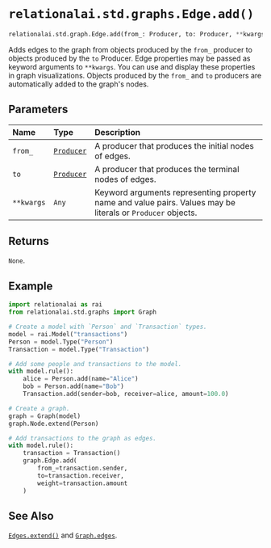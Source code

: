 # `relationalai.std.graphs.Edge.add()`

```python
relationalai.std.graph.Edge.add(from_: Producer, to: Producer, **kwargs: Any) -> None
```

Adds edges to the graph from objects produced by the `from_` producer to objects produced by the `to` Producer.
Edge properties may be passed as keyword arguments to `**kwargs`.
You can use and display these properties in graph visualizations.
Objects produced by the `from_` and `to` producers are automatically added to the graph's nodes.

## Parameters

| Name | Type | Description |
| :--- | :--- | :------ |
| `from_` | [`Producer`](../../../Producer/README.md) | A producer that produces the initial nodes of edges. |
| `to` | [`Producer`](../../../Producer/README.md) | A producer that produces the terminal nodes of edges. |
| `**kwargs` | `Any` | Keyword arguments representing property name and value pairs. Values may be literals or `Producer` objects. |

## Returns

`None`.

## Example

```python
import relationalai as rai
from relationalai.std.graphs import Graph

# Create a model with `Person` and `Transaction` types.
model = rai.Model("transactions")
Person = model.Type("Person")
Transaction = model.Type("Transaction")

# Add some people and transactions to the model.
with model.rule():
    alice = Person.add(name="Alice")
    bob = Person.add(name="Bob")
    Transaction.add(sender=bob, receiver=alice, amount=100.0)

# Create a graph.
graph = Graph(model)
graph.Node.extend(Person)

# Add transactions to the graph as edges.
with model.rule():
    transaction = Transaction()
    graph.Edge.add(
        from_=transaction.sender,
        to=transaction.receiver,
        weight=transaction.amount
    )
```

## See Also

[`Edges.extend()`](./extend.md) and [`Graph.edges`](../Graph/edges.md).
